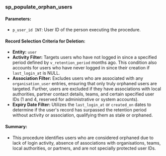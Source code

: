 ### sp_populate_orphan_users

#### Parameters:
- `p_user_id INT`: User ID of the person executing the procedure.

#### Record Selection Criteria for Deletion:
- **Entity:** `user`
- **Activity Filter:** Targets users who have not logged in since a specified period defined by `v_retention_period` months ago. This condition also accounts for users who have never logged in since their creation if `last_login_at` is NULL.
- **Association Filter:** Excludes users who are associated with any `organisation_user` entries, ensuring that only truly orphaned users are targeted. Further, users are excluded if they have associations with local authorities, partner contact details, teams, and certain specified user IDs (1 and 4, reserved for administrative or system accounts).
- **Expiry Date Filter:** Utilizes the `last_login_at` or `created_on` dates to determine if the user's record has surpassed the retention period without activity or association, qualifying them as stale or orphaned.

#### Summary:
- This procedure identifies users who are considered orphaned due to lack of login activity, absence of associations with organisations, teams, local authorities, or partners, and are not specially protected user IDs. 
